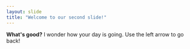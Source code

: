 ```yaml
---
layout: slide
title: "Welcome to our second slide!"
---
```

**What's good?** I wonder how your day is going.
Use the left arrow to go back!
